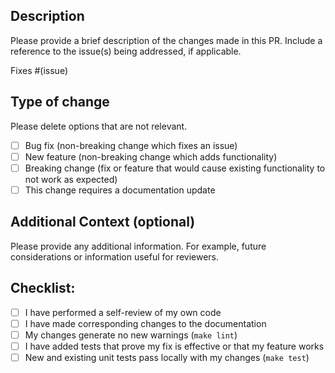 ## Description

Please provide a brief description of the changes made in this PR. Include a reference to the issue(s) being addressed, 
if applicable.

Fixes #(issue)

## Type of change

Please delete options that are not relevant.

- [ ] Bug fix (non-breaking change which fixes an issue)
- [ ] New feature (non-breaking change which adds functionality)
- [ ] Breaking change (fix or feature that would cause existing functionality to not work as expected)
- [ ] This change requires a documentation update

## Additional Context (optional)
Please provide any additional information. For example, future considerations or information useful for reviewers.

## Checklist:

- [ ] I have performed a self-review of my own code
- [ ] I have made corresponding changes to the documentation
- [ ] My changes generate no new warnings (`make lint`)
- [ ] I have added tests that prove my fix is effective or that my feature works
- [ ] New and existing unit tests pass locally with my changes (`make test`)
